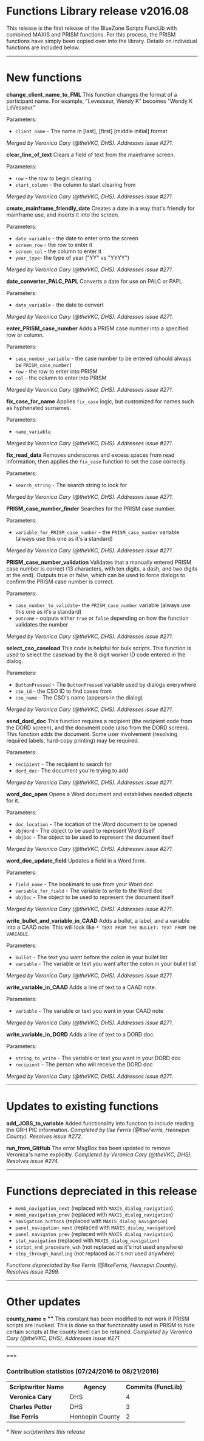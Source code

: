 Functions Library release v2016.08
===
This release is the first release of the BlueZone Scripts FuncLib with combined MAXIS and PRISM functions. For this process, the PRISM functions have simply been copied over into the library. Details on individual functions are included below.

--------------------------------------------------------------------------------------------------------------------------------------------------------------------
New functions
===
**change_client_name_to_FML**
This function changes the format of a participant name. For example, "Levesseur, Wendy K" becomes "Wendy K LeVesseur."

Parameters:
* `client_name` - The name in [last], [first] [middle initial] format

*Merged by Veronica Cary (@theVKC, DHS). Addresses issue #271.*

**clear_line_of_text**
Clears a field of text from the mainframe screen.

Parameters:
* `row` - the row to begin clearing
* `start_column` - the column to start clearing from

*Merged by Veronica Cary (@theVKC, DHS). Addresses issue #271.*

**create_mainframe_friendly_date**
Creates a date in a way that's friendly for mainframe use, and inserts it into the screen.

Parameters:
* `date_variable` - the date to enter onto the screen
* `screen_row` - the row to enter it
* `screen_col` - the column to enter it
* `year_type`- the type of year ("YY" vs "YYYY")

*Merged by Veronica Cary (@theVKC, DHS). Addresses issue #271.*

**date_converter_PALC_PAPL**
Converts a date for use on PALC or PAPL.

Parameters:
* `date_variable` - the date to convert

*Merged by Veronica Cary (@theVKC, DHS). Addresses issue #271.*

**enter_PRISM_case_number**
Adds a PRISM case number into a specified row or column.

Parameters:
* `case_number_variable` - the case number to be entered (should always be `PRISM_case_number`)
* `row` - the row to enter into PRISM
* `col` - the column to enter into PRISM

*Merged by Veronica Cary (@theVKC, DHS). Addresses issue #271.*

**fix_case_for_name**
Applies `fix_case` logic, but customized for names such as hyphenated surnames.

Parameters:
* `name_variable`

*Merged by Veronica Cary (@theVKC, DHS). Addresses issue #271.*

**fix_read_data**
Removes underscores and excess spaces from read information, then applies the `fix_case` function to set the case correctly.

Parameters:
* `search_string` - The search string to look for

*Merged by Veronica Cary (@theVKC, DHS). Addresses issue #271.*

**PRISM_case_number_finder**
Searches for the PRISM case number.

Parameters:
* `variable_for_PRISM_case_number` - the `PRISM_case_number` variable (always use this one as it's a standard)

*Merged by Veronica Cary (@theVKC, DHS). Addresses issue #271.*

**PRISM_case_number_validation**
Validates that a manually entered PRISM case number is correct (13 characters, with ten digits, a dash, and two digits at the end). Outputs true or false, which can be used to force dialogs to confirm the PRISM case number is correct.

Parameters:
* `case_number_to_validate`- the `PRISM_case_number` variable (always use this one as it's a standard)
* `outcome` - outputs either `true` or `false` depending on how the function validates the number

*Merged by Veronica Cary (@theVKC, DHS). Addresses issue #271.*

**select_cso_caseload**
This code is helpful for bulk scripts. This function is used to select the caseload by the 8 digit worker ID code entered in the dialog.

Parameters:
* `ButtonPressed` - The `ButtonPressed` variable used by dialogs everywhere
* `cso_id` - the CSO ID to find cases from
* `cso_name` - The CSO's name (appears in the dialog)

*Merged by Veronica Cary (@theVKC, DHS). Addresses issue #271.*

**send_dord_doc**
This function requires a recipient (the recipient code from the DORD screen), and the document code (also from the DORD screen). This function adds the document. Some user involvement (resolving required labels, hard-copy printing) may be required.

Parameters:
* `recipient` - The recipient to search for
* `dord_doc`- The document you're trying to add

*Merged by Veronica Cary (@theVKC, DHS). Addresses issue #271.*

**word_doc_open**
Opens a Word document and establishes needed objects for it.

Parameters:
* `doc_location` - The location of the Word document to be opened
* `objWord` - The object to be used to represent Word itself
* `objDoc` - The object to be used to represent the document itself

*Merged by Veronica Cary (@theVKC, DHS). Addresses issue #271.*

**word_doc_update_field**
Updates a field in a Word form.

Parameters:
* `field_name` - The bookmark to use from your Word doc
* `variable_for_field` - The variable to write to the Word doc
* `objDoc` - The object to be used to represent the document itself

*Merged by Veronica Cary (@theVKC, DHS). Addresses issue #271.*

**write_bullet_and_variable_in_CAAD**
Adds a bullet, a label, and a variable into a CAAD note. This will look like `* TEXT FROM THE BULLET: TEXT FROM THE VARIABLE`.

Parameters:
* `bullet` - The text you want before the colon in your bullet list
* `variable` - The variable or text you want after the colon in your bullet list

*Merged by Veronica Cary (@theVKC, DHS). Addresses issue #271.*

**write_variable_in_CAAD**
Adds a line of text to a CAAD note.

Parameters:
* `variable` - The variable or text you want in your CAAD note

*Merged by Veronica Cary (@theVKC, DHS). Addresses issue #271.*

**write_variable_in_DORD**
Adds a line of text to a DORD doc.

Parameters:
* `string_to_write` - The variable or text you want in your DORD doc
* `recipient` - The person who will receive the DORD doc

*Merged by Veronica Cary (@theVKC, DHS). Addresses issue #271.*

--------------------------------------------------------------------------------------------------------------------------------------------------------------------
Updates to existing functions
===
**add_JOBS_to_variable**
Added functionality into function to include reading the GRH PIC information. *Completed by Ilse Ferris (@IlseFerris, Hennepin County). Resolves issue #272.*

**run_from_GitHub**
The error MsgBox has been updated to remove Veronica's name explicitly. *Completed by Veronica Cary (@theVKC, DHS). Resolves issue #274.*

--------------------------------------------------------------------------------------------------------------------------------------------------------------------
Functions depreciated in this release
===

* `memb_navigation_next` (replaced with `MAXIS_dialog_navigation`)
* `memb_navigation_prev` (replaced with `MAXIS_dialog_navigation`)
* `navigation_buttons` (replaced with `MAXIS_dialog_navigation`)
* `panel_navigation_next` (replaced with `MAXIS_dialog_navigation`)
* `panel_navigaton_prev` (replaced with `MAXIS_dialog_navigation`)
* `stat_navigation` (replaced with `MAXIS_dialog_navigation`)
* `script_end_procedure_wsh` (not replaced as it's not used anywhere)
* `step_through_handling` (not replaced as it's not used anywhere)

*Functions depreciated by Ilse Ferris (@IlseFerris, Hennepin County). Resolves issue #269.*

--------------------------------------------------------------------------------------------------------------------------------------------------------------------
Other updates
===
**county_name = ""**
This constant has been modified to not work if PRISM scripts are invoked. This is done so that functionality used in PRISM to hide certain scripts at the county level can be retained. *Completed by Veronica Cary (@theVKC, DHS). Addresses issue #271.*

--------------------------------------------------------------------------------------------------------------------------------------------------------------------
===
### Contribution statistics (07/24/2016 to 08/21/2016)

<table>
    <tr>
        <th>Scriptwriter Name</th>
        <th>Agency</th>
        <th>Commits (FuncLib)</th>
    </tr>
    <tr>
        <td><b>Veronica Cary</b></td>
        <td>DHS</td>
        <td>4</td>
    </tr>
    <tr>
        <td><b>Charles Potter</b></td>
        <td>DHS</td>
        <td>3</td>
    </tr>
    <tr>
        <td><b>Ilse Ferris</b></td>
        <td>Hennepin County</td>
        <td>2</td>
    </tr>
</table>

<i>* New scriptwriters this release</i>
